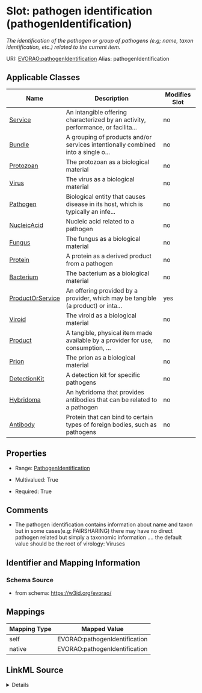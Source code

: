 

# Slot: pathogen identification (pathogenIdentification) 


_The identification of the pathogen or group of pathogens (e.g; name, taxon identification, etc.) related to the current item._





URI: [EVORAO:pathogenIdentification](https://w3id.org/evorao/pathogenIdentification)
Alias: pathogenIdentification

<!-- no inheritance hierarchy -->





## Applicable Classes

| Name | Description | Modifies Slot |
| --- | --- | --- |
| [Service](Service.md) | An intangible offering characterized by an activity, performance, or facilita... |  no  |
| [Bundle](Bundle.md) | A grouping of products and/or services intentionally combined into a single o... |  no  |
| [Protozoan](Protozoan.md) | The protozoan as a biological material |  no  |
| [Virus](Virus.md) | The virus as a biological material |  no  |
| [Pathogen](Pathogen.md) | Biological entity that causes disease in its host, which is typically an infe... |  no  |
| [NucleicAcid](NucleicAcid.md) | Nucleic acid related to a pathogen |  no  |
| [Fungus](Fungus.md) | The fungus as a biological material |  no  |
| [Protein](Protein.md) | A protein as a derived product from a pathogen |  no  |
| [Bacterium](Bacterium.md) | The bacterium as a biological material |  no  |
| [ProductOrService](ProductOrService.md) | An offering provided by a provider, which may be tangible (a product) or inta... |  yes  |
| [Viroid](Viroid.md) | The viroid as a biological material |  no  |
| [Product](Product.md) | A tangible, physical item made available by a provider for use, consumption, ... |  no  |
| [Prion](Prion.md) | The prion as a biological material |  no  |
| [DetectionKit](DetectionKit.md) | A detection kit for specific pathogens |  no  |
| [Hybridoma](Hybridoma.md) | An hybridoma that provides antibodies that can be related to a pathogen |  no  |
| [Antibody](Antibody.md) | Protein that can bind to certain types of foreign bodies, such as pathogens |  no  |







## Properties

* Range: [PathogenIdentification](PathogenIdentification.md)

* Multivalued: True

* Required: True





## Comments

* The pathogen identification contains information about name and taxon but in some cases(e.g: FAIRSHARING) there may have no direct pathogen related but simply a taxonomic information .... the default value should be the root of virology: Viruses

## Identifier and Mapping Information







### Schema Source


* from schema: https://w3id.org/evorao/




## Mappings

| Mapping Type | Mapped Value |
| ---  | ---  |
| self | EVORAO:pathogenIdentification |
| native | EVORAO:pathogenIdentification |




## LinkML Source

<details>
```yaml
name: pathogenIdentification
description: The identification of the pathogen or group of pathogens (e.g; name,
  taxon identification, etc.) related to the current item.
title: pathogen identification
comments:
- 'The pathogen identification contains information about name and taxon but in some
  cases(e.g: FAIRSHARING) there may have no direct pathogen related but simply a taxonomic
  information .... the default value should be the root of virology: Viruses'
from_schema: https://w3id.org/evorao/
rank: 1000
alias: pathogenIdentification
domain_of:
- ProductOrService
range: PathogenIdentification
required: true
multivalued: true

```
</details>